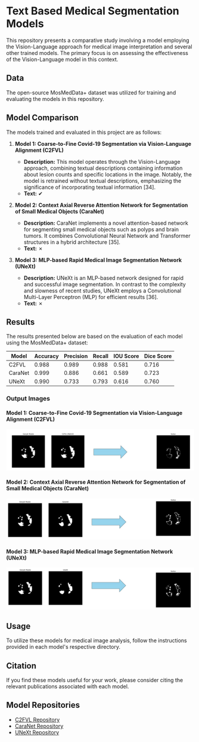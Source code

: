 # Text Based Medical Segmentation Models

This repository presents a comparative study involving a model employing the Vision-Language approach for medical image interpretation and several other trained models. The primary focus is on assessing the effectiveness of the Vision-Language model in this context.

## Data

The open-source MosMedData+ dataset was utilized for training and evaluating the models in this repository.

## Model Comparison

The models trained and evaluated in this project are as follows:

1. **Model 1: Coarse-to-Fine Covid-19 Segmentation via Vision-Language Alignment (C2FVL)**
   - **Description:** This model operates through the Vision-Language approach, combining textual descriptions containing information about lesion counts and specific locations in the image. Notably, the model is retrained without textual descriptions, emphasizing the significance of incorporating textual information [34].
   - **Text:** ✔

2. **Model 2: Context Axial Reverse Attention Network for Segmentation of Small Medical Objects (CaraNet)**
   - **Description:** CaraNet implements a novel attention-based network for segmenting small medical objects such as polyps and brain tumors. It combines Convolutional Neural Network and Transformer structures in a hybrid architecture [35].
   - **Text:** ✗
3. **Model 3: MLP-based Rapid Medical Image Segmentation Network (UNeXt)**
   - **Description:** UNeXt is an MLP-based network designed for rapid and successful image segmentation. In contrast to the complexity and slowness of recent studies, UNeXt employs a Convolutional Multi-Layer Perceptron (MLP) for efficient results [36].
   - **Text:** ✗
     
## Results

The results presented below are based on the evaluation of each model using the MosMedData+ dataset:

| Model | Accuracy | Precision| Recall | IOU Score | Dice Score |
|-------|-----------|--------|----------|-----------|------------|
| C2FVL | 0.988     | 0.989   | 0.988    | 0.581     | 0.716       |
| CaraNet |0.999 | 	0.886	| 0.661| 	0.589	| 0.723
| UNeXt | 0.990|	0.733	|0.793|	0.616|	0.760 |

### Output Images

#### Model 1: Coarse-to-Fine Covid-19 Segmentation via Vision-Language Alignment (C2FVL)
![C2FVL Output 1](./images/c2fvl_output1.jpg)


#### Model 2: Context Axial Reverse Attention Network for Segmentation of Small Medical Objects (CaraNet)
![CaraNet Output 1](./images/caranet_output1.jpg)


#### Model 3: MLP-based Rapid Medical Image Segmentation Network (UNeXt)
![UNeXt Output 1](./images/unext_output1.jpg)


## Usage

To utilize these models for medical image analysis, follow the instructions provided in each model's respective directory.

## Citation

If you find these models useful for your work, please consider citing the relevant publications associated with each model.

## Model Repositories

- [C2FVL Repository](https://github.com/HUANGLIZI/C2FVL)
- [CaraNet Repository](https://github.com/AngeLouCN/CaraNet)
- [UNeXt Repository](https://github.com/jeya-maria-jose/UNeXt-pytorch)
